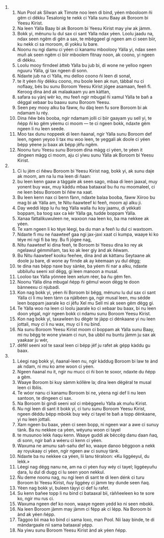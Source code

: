 <ol>
  <li>
    <ol>
      <li>Nun Pool ak Silwan ak Timote noo leen di bind, yéen mbooloom ñi gëm ci dëkku Tesalonig te nekk ci Yàlla sunu Baay ak Boroom bi Yeesu Kirist.</li>
      <li>Na leen Yàlla Baay bi ak Boroom bi Yeesu Kirist may yiw ak jàmm.</li>
      <li>Bokk yi, mënunu lu dul sax ci sant Yàlla ndax yéen. Loolu jaadu na, ndax seen ngëm di gën a sax, te mbëggeel gi ngeen am ci seen biir, ku nekk ci sa moroom, di yokku lu bare.</li>
      <li>Noonu nu ngi damu ci yéen ci kanamu mboolooy Yàlla yi, ndax seen muñ ak seen ngëm ci biir mboolem fitnay noon, ak coono, yi ngeen di dékku.</li>
      <li>Loolu mooy firndeel àtteb Yàlla bu jub bi, di wone ne yelloo ngeen nguuru Yàlla, gi tax ngeen di sonn.</li>
      <li>Ndaxte jub na ci Yàlla, mu delloo coono ñi leen di sonal,</li>
      <li>te it yéen ñiy dékku coono, mu boole leen ak nun, tàbbal nu ci noflaay, bés bu sunu Boroom Yeesu Kirist jógee asamaan, feeñ fi. Keroog dina ànd ak malaakaam yu am kàttan,</li>
      <li>safara su yànj wër ko, mu feeñ ngir mbugal ñi xamul Yàlla te bañ a déggal xebaar bu baaxu sunu Boroom Yeesu.</li>
      <li>Seen pey mooy alku ba fàww, ñu dàq leen fu sore Boroom bi ak ndamam lu réy.</li>
      <li>Dina ñëw bés booba, ngir ndamam jolli ci biir gaayam yu sell yi, te ñépp ñi ko gëm yéemu ci moom — te ci ngeen bokk, ndaxte gëm ngeen li nu leen seede.</li>
      <li>Moo tax dunu noppeek di leen ñaanal, ngir Yàlla sunu Boroom def leen, ngeen yeyoo li tax mu woo leen, te yeggali ak doole ci yéen bépp yéene ju baax ak bépp jëfu ngëm.</li>
      <li>Noonu turu Yeesu sunu Boroom dina màgg ci yéen, te yéen it dingeen màgg ci moom, aju ci yiwu sunu Yàlla ak Boroom bi Yeesu Kirist.</li>
    </ol>
  </li>
  <li>
    <ol>
      <li>Ci lu jëm ci ñëwu Boroom bi Yeesu Kirist nag, bokk yi, ak sunu daje ak moom, am na lu ma leen di ñaan:</li>
      <li>bu leen kenn gaaw a tàggale ak seen sago, mbaa di leen jaaxal, muy yonent buy wax, muy kàddu mbaa bataaxal bu ñu nu moomaleel, ci ne leen bésu Boroom bi ñëw na xaat.</li>
      <li>Bu leen kenn nax ci benn fànn, ndaxte balaa booba, fàww Xiiroo bu mag bi ak Yàlla am, te Nitu ñaawteef ki feeñ, moom aji alku ji.</li>
      <li>Day weddi lépp lu ñu teg Yàlla walla ñu koy jaamu, di yékkati boppam, ba toog sax ca kër Yàlla ga, tudde boppam Yàlla.</li>
      <li>Xanaa fàttalikuwuleen ne, waxoon naa leen ko, ba ma nekkee ak yéen.</li>
      <li>Te xam ngeen li ko téye léegi, ba du man a feeñ lu dul ci waxtoom.</li>
      <li>Ndaxte fi mu ne ñaawteef gaa ngi jax-jaxi xaat ci kumpa, waaye ki ko téye mi ngi fi ba tey. Bu fi jógee nag,</li>
      <li>Nitu ñaawteef ki dina feeñ, te Boroom bi Yeesu dina ko rey ak ngelawul gémmiñam, tas ko ak leer giy ànd ak ñëwam.</li>
      <li>Bu Nitu ñaawteef kooku feeñee, dina ànd ak kàttanu Seytaane ak doole ju bare, di wone ay firnde ak ay kéemaan yu dul dëgg;</li>
      <li>te dina nas bépp naxe buy sànke, ba yéem ñi nar a alku, ndaxte ubbiluñu seeni xol dëgg, gi leen manoon a musal.</li>
      <li>Looloo tax Yàlla yónnee leen xelum réer, ba ñu gëm fen.</li>
      <li>Noonu Yàlla dina mbugal ñépp ñi gëmul woon dëgg te doon bànneexu ci njubadi.</li>
      <li>Kon nag bokk yi, yéen ñi Boroom bi bëgg, mënunu lu dul sax ci sant Yàlla ci li mu leen tànn ca njàlbéen ga, ngir musal leen, mu sédde leen boppam jaarale ko ci jëfu Xel mu Sell mi ak seen gëm dëgg gi.</li>
      <li>Te Yàlla woo na leen ci loolu jaarale ko ci xebaar bu baax, bi nu leen doon yégal, ngir ngeen bokk ci ndamu sunu Boroom Yeesu Kirist.</li>
      <li>Kon nag bokk yi, taxawleen bu dëgër te jàpp ci dénkaane yi nu leen jottali, muy ci li nu wax, muy ci li nu bind.</li>
      <li>Na sunu Boroom Yeesu Kirist moom ci boppam ak Yàlla sunu Baay, mi nu bëgg te wone yiwam ci nun, ba ubbil nu buntu jàmm ju sax ak yaakaar ju wér,</li>
      <li>dëfël seeni xol te saxal leen ci bépp jëf ju rafet ak gépp kàddu gu baax.</li>
    </ol>
  </li>
  <li>
    <ol>
      <li>Léegi nag bokk yi, ñaanal-leen nu, ngir kàddug Boroom bi law te ànd ak ndam, ni mu ko ame woon ci yéen.</li>
      <li>Ngeen ñaanal nu it, ngir nu mucc ci ñi bon te soxor, ndaxte du ñépp a gëm.</li>
      <li>Waaye Boroom bi kuy sàmm kóllëre la; dina leen dëgëral te musal leen ci Ibliis.</li>
      <li>Te wóor nanu ci kanamu Boroom bi ne, yéena ngi def li nu leen santoon, te dingeen ci sax.</li>
      <li>Na Boroom bi gindi seeni xol ci mbëggeelu Yàlla ak muñu Kirist.</li>
      <li>Nu ngi leen di sant it bokk yi, ci turu sunu Boroom Yeesu Kirist, ngeen dëddu bépp mbokk buy wéy ci tayel te bañ a topp dénkaane, yi nu leen jottali.</li>
      <li>Xam ngeen bu baax, yéen ci seen bopp, ni ngeen war a awe ci sunuy tànk. Ba nu nekkee ca yéen, wéyunu woon ci tayel</li>
      <li>te musunoo lekk ñaqu kenn. Waaye guddi ak bëccëg danu daan ñaq, di sonn, ngir bañ a wéeru ci kenn ci yéen.</li>
      <li>Waxuma ne amunu sañ-sañu def ko, waaye danoo bëggoon a nekk ay royukaay ci yéen, ngir ngeen aw ci sunuy tànk.</li>
      <li>Ndaxte ba nu nekkee ca yéen, lii lanu tëraloon: «Ku liggéeyul, du lekk.»</li>
      <li>Léegi nag dégg nanu ne, am na ci yéen ñuy wéy ci tayel; liggéeyuñu dara, lu dul di dugg ci lu seen yoon nekkul.</li>
      <li>Ñu deme noonu nag, nu ngi leen di sant te di leen dénk ci turu Boroom bi Yeesu Kirist, ñuy liggéey ci jàmm tey dunde seen ñaq.</li>
      <li>Yéen nag bokk yi, buleen tàyyi ci def lu rafet.</li>
      <li>Su kenn bañee topp li nu bind ci bataaxal bii, ràññeeleen ko te sore ko, ngir mu rus ci.</li>
      <li>Waxuma ngeen def ko noon, waaye ngeen yedd ko ni seen mbokk.</li>
      <li>Na leen Boroom jàmm may jàmm ci fépp ak ci lépp. Na Boroom bi ànd ak yéen ñépp.</li>
      <li>Tàggoo bii maa ko bind ci sama loxo, man Pool. Nii laay binde, te di màndargaale nii sama bataaxal yépp.</li>
      <li>Na yiwu sunu Boroom Yeesu Kirist ànd ak yéen ñépp.</li>
    </ol>
  </li>
</ol>